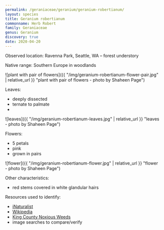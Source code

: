 ```yaml
---
permalink: /geraniaceae/geranium/geranium-robertianum/
layout: species
title: Geranium robertianum
commonname: Herb Robert
family: Geraniaceae
genus: Geranium
discovery: true
date: 2020-04-20
---
```


Observed location: Ravenna Park, Seattle, WA – forest understory

Native range: Southern Europe in woodlands

![plant with pair of flowers]({{ "/img/geranium-robertianum-flower-pair.jpg" | relative_url }} "plant with pair of flowers - photo by Shaheen Page")

Leaves:
  - deeply dissected
  - ternate to palmate
  -

![leaves]({{ "/img/geranium-robertianum-leaves.jpg" | relative_url }} "leaves - photo by Shaheen Page")

Flowers:
  - 5 petals
  - pink
  - grown in pairs

![flower]({{ "/img/geranium-robertianum-flower.jpg" | relative_url }} "flower - photo by Shaheen Page")

Other characteristics:
  - red stems covered in white glandular hairs

Resources used to identify:
  - [iNaturalist](https://www.inaturalist.org/taxa/55925-Geranium-robertianum)
  - [Wikipedia](https://en.wikipedia.org/wiki/Geranium_robertianum)
  - [King County Noxious Weeds](https://www.kingcounty.gov/services/environment/animals-and-plants/noxious-weeds/weed-identification/herb-robert.aspx)
  - image searches to compare/verify
